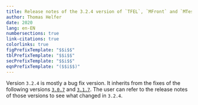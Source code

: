 ```yaml
---
title: Release notes of the 3.2.4 version of `TFEL`, `MFront` and `MTest`
author: Thomas Helfer
date: 2020
lang: en-EN
numbersections: true
link-citations: true
colorlinks: true
figPrefixTemplate: "$$i$$"
tblPrefixTemplate: "$$i$$"
secPrefixTemplate: "$$i$$"
eqnPrefixTemplate: "($$i$$)"
---
```


Version `3.2.4` is mostly a bug fix version. It inherits from the fixes
of the following versions [`3.0.7`](release-notes-3.0.7.html) and
[`3.1.7`](release-notes-3.1.7.html). The user can refer to the release
notes of those versions to see what changed in `3.2.4`.
